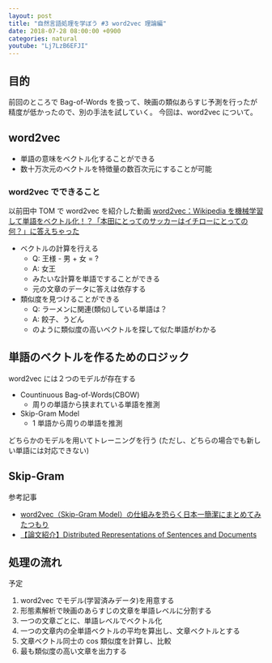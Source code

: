 ```yaml
---
layout: post
title: "自然言語処理を学ぼう #3 word2vec 理論編"
date: 2018-07-28 08:00:00 +0900
categories: natural
youtube: "Lj7LzB6EFJI"
---
```


## 目的

前回のところで Bag-of-Words を扱って、映画の類似あらすじ予測を行ったが精度が低かったので、別の手法を試していく。
今回は、word2vec について。

## word2vec

- 単語の意味をベクトル化することができる
- 数十万次元のベクトルを特徴量の数百次元にすることが可能

### word2vec でできること

以前田中 TOM で word2vec を紹介した動画
[word2vec：Wikipedia を機械学習して単語をベクトル化！？「本田にとってのサッカーはイチローにとっての何？」に答えちゃった](https://youtu.be/Uvgth7oQECM)

- ベクトルの計算を行える
  - Q: 王様 - 男 + 女 = ?
  - A: 女王
  - みたいな計算を単語ですることができる
  - 元の文章のデータに答えは依存する
- 類似度を見つけることができる
  - Q: ラーメンに関連(類似)している単語は？
  - A: 餃子、うどん
  - のように類似度の高いベクトルを探して似た単語がわかる

## 単語のベクトルを作るためのロジック

word2vec には２つのモデルが存在する

- Countinuous Bag-of-Words(CBOW)
  - 周りの単語から挟まれている単語を推測
- Skip-Gram Model
  - 1 単語から周りの単語を推測

どちらかのモデルを用いてトレーニングを行う
(ただし、どちらの場合でも新しい単語には対応できない)

## Skip-Gram

参考記事

- [word2vec（Skip-Gram Model）の仕組みを恐らく日本一簡潔にまとめてみたつもり](http://www.randpy.tokyo/entry/word2vec_skip_gram_model)
- [【論文紹介】Distributed Representations of Sentences and Documents](https://www.slideshare.net/TomofumiYoshida2/distributed-representations-of-sentences-and-documents-70011001)

## 処理の流れ

予定

1. word2vec でモデル(学習済みデータ)を用意する
2. 形態素解析で映画のあらすじの文章を単語レベルに分割する
3. 一つの文章ごとに、単語レベルでベクトル化
4. 一つの文章内の全単語ベクトルの平均を算出し、文章ベクトルとする
5. 文章ベクトル同士の cos 類似度を計算し、比較
6. 最も類似度の高い文章を出力する
